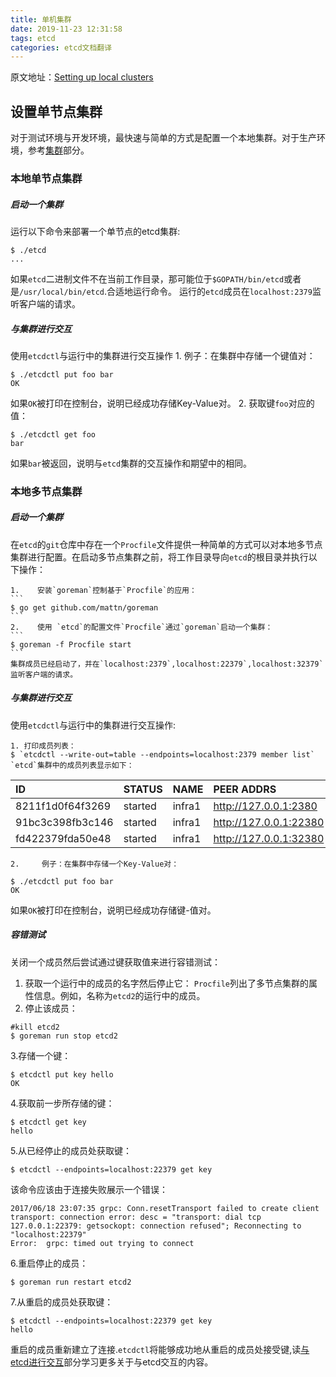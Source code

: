 ```yaml
---
title: 单机集群
date: 2019-11-23 12:31:58
tags: etcd
categories: etcd文档翻译
---
```

原文地址：[Setting up local clusters](https://github.com/etcd-io/etcd/blob/master/Documentation/dev-guide/local_cluster.md)
## 设置单节点集群
对于测试环境与开发环境，最快速与简单的方式是配置一个本地集群。对于生产环境，参考[集群](https://newonexd.github.io/2019/11/23/blog/etcd/%E5%A4%9A%E6%9C%BA%E9%9B%86%E7%BE%A4/)部分。
### 本地单节点集群
##### 启动一个集群
运行以下命令来部署一个单节点的etcd集群:
```
$ ./etcd
...
```
如果`etcd`二进制文件不在当前工作目录，那可能位于`$GOPATH/bin/etcd`或者是`/usr/local/bin/etcd`.合适地运行命令。
运行的`etcd`成员在`localhost:2379`监听客户端的请求。
##### 与集群进行交互
使用`etcdctl`与运行中的集群进行交互操作
    1.     例子：在集群中存储一个键值对：
    
```
$ ./etcdctl put foo bar
OK
```
如果`OK`被打印在控制台，说明已经成功存储Key-Value对。
    2.     获取键`foo`对应的值：
    
```
$ ./etcdctl get foo
bar
```
如果`bar`被返回，说明与`etcd`集群的交互操作和期望中的相同。
### 本地多节点集群
##### 启动一个集群
在`etcd`的`git`仓库中存在一个`Procfile`文件提供一种简单的方式可以对本地多节点集群进行配置。在启动多节点集群之前，将工作目录导向`etcd`的根目录并执行以下操作：

    1.    安装`goreman`控制基于`Procfile`的应用：
    ```
    $ go get github.com/mattn/goreman
    ```
    2.    使用 `etcd`的配置文件`Procfile`通过`goreman`启动一个集群：
    ```
    $ goreman -f Procfile start
    ```
    集群成员已经启动了，并在`localhost:2379`,localhost:22379`,localhost:32379`监听客户端的请求。
##### 与集群进行交互
使用`etcdctl`与运行中的集群进行交互操作:

    1. 打印成员列表：
    $ `etcdctl --write-out=table --endpoints=localhost:2379 member list`
    `etcd`集群中的成员列表显示如下：
    
| ID | STATUS |NAME| PEER ADDRS|CLIENT ADDRS|
| :----------------- | :---- | :---- | :------------------- | :-------------------- |                
|8211f1d0f64f3269   |started|infra1|http://127.0.0.1:2380|http://127.0.0.1:2379|
|91bc3c398fb3c146|started|infra1|http://127.0.0.1:22380|http://127.0.0.1:22379|
|fd422379fda50e48|started|infra1|http://127.0.0.1:32380|http://127.0.0.1:32379|

    2.     例子：在集群中存储一个Key-Value对：
    
```
$ ./etcdctl put foo bar
OK
```
如果`OK`被打印在控制台，说明已经成功存储键-值对。
##### 容错测试
关闭一个成员然后尝试通过键获取值来进行容错测试：
1. 获取一个运行中的成员的名字然后停止它：
    `Procfile`列出了多节点集群的属性信息。例如，名称为`etcd2`的运行中的成员。
2. 停止该成员：
```
#kill etcd2
$ goreman run stop etcd2
```
3.存储一个键：
```
$ etcdctl put key hello
OK
```
4.获取前一步所存储的键： 
```
$ etcdctl get key
hello
```
5.从已经停止的成员处获取键：
```
$ etcdctl --endpoints=localhost:22379 get key
```
该命令应该由于连接失败展示一个错误：
```
2017/06/18 23:07:35 grpc: Conn.resetTransport failed to create client transport: connection error: desc = "transport: dial tcp 127.0.0.1:22379: getsockopt: connection refused"; Reconnecting to "localhost:22379"
Error:  grpc: timed out trying to connect
```
6.重启停止的成员：
```
$ goreman run restart etcd2
```
7.从重启的成员处获取键：
```
$ etcdctl --endpoints=localhost:22379 get key
hello
```
重启的成员重新建立了连接.`etcdctl`将能够成功地从重启的成员处接受键,读[与etcd进行交互](https://newonexd.github.io/2019/11/23/blog/etcd/%E4%B8%8Eetcd%E8%BF%9B%E8%A1%8C%E4%BA%A4%E4%BA%92/)部分学习更多关于与etcd交互的内容。